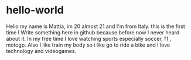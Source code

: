 # hello-world
Hello my name is Mattia, im 20 almost 21 and I'm from Italy. this is the first time I Write something here in github because before now I never heard about it. In my free time I love watching sports especially soccer, f1 , motogp. Also I like train my body so i like go to ride a bike and I love technology and videogames.
